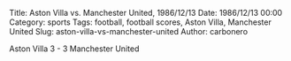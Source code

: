 Title: Aston Villa vs. Manchester United, 1986/12/13
Date: 1986/12/13 00:00
Category: sports
Tags: football, football scores, Aston Villa, Manchester United
Slug: aston-villa-vs-manchester-united
Author: carbonero


Aston Villa 3 - 3 Manchester United
